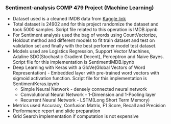 ### Sentiment-analysis COMP 479 Project (Machine Learning)

+ Dataset used is a cleaned IMDB data from [Kaggle link](https://www.kaggle.com/oumaimahourrane/imdb-movie-reviews-cleaned-data)
+ Total dataset is 24902 and for this project randomize the dataset and took 5000 samples. Script file related to this operation is IMDB.ipynb
+ For Sentiment analysis used the bag of words using CountVectorize, Holdout method and different models to fit train dataset and test on validation set and finally with the best performer model test dataset.
+ Models used are Logistics Regression, Support Vector Machines, Adaline SDG(Stochastic Gradient Decent), Perceptron and Naive Bayes. Script file for this implementation is SentimentIMDB.ipynb
+ Deep Learning with Keras with a GloVe(Global Vectors of Word Representation) - Embedded layer with pre-trained word vectors with sigmoid activation function. Script file for this implementation is SentimentKeras.ipynb
  + Simple Neural Network - densely connected neural network
  + Convolutional Neural Network - 1-Dimension and 1-Pooling layer
  + Recurrent Neural Network - LSTM(Long Short Term Memory)
+ Metrics used Accuracy, Confusion Matrix, F1 Score, Recall and Precision
+ Performance report and slide preparation
+ Grid Search implementation if computation is not expensive
